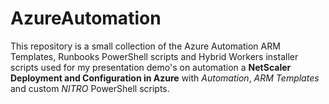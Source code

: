 # AzureAutomation #
This repository is a small collection of the Azure Automation ARM Templates, Runbooks PowerShell scripts and Hybrid Workers installer scripts used for my presentation demo's on automation a **NetScaler Deployment and Configuration in Azure** with _Automation_, _ARM Templates_ and custom _NITRO_ PowerShell scripts.
